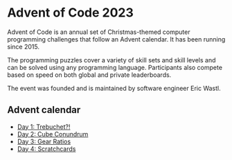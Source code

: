 # Advent of Code 2023

Advent of Code is an annual set of Christmas-themed computer programming challenges that follow an Advent calendar. It has been running since 2015.

The programming puzzles cover a variety of skill sets and skill levels and can be solved using any programming language. Participants also compete based on speed on both global and private leaderboards.

The event was founded and is maintained by software engineer Eric Wastl.

## Advent calendar

- [Day 1: Trebuchet?!](day1/README.md)
- [Day 2: Cube Conundrum](day2/README.md)
- [Day 3: Gear Ratios](day3/README.md)
- [Day 4: Scratchcards](day4/README.md)

